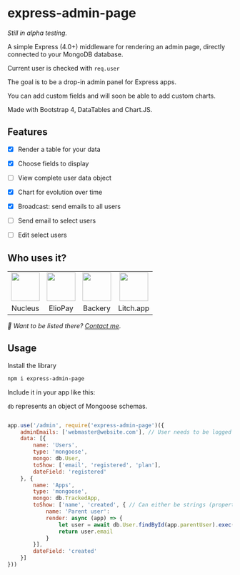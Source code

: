 # express-admin-page

*Still in alpha testing.*

A simple Express (4.0+) middleware for rendering an admin page, directly connected to your MongoDB database.

Current user is checked with `req.user`

The goal is to be a drop-in admin panel for Express apps.

You can add custom fields and will soon be able to add custom charts.

Made with Bootstrap 4, DataTables and Chart.JS.


## Features

- [x] Render a table for your data
- [x] Choose fields to display
- [ ] View complete user data object
- [x] Chart for evolution over time
- [x] Broadcast: send emails to all users
- [ ] Send email to select users
- [ ] Edit select users


## Who uses it?

<table>
<tr>
	<td align="center">
		<a href="https://nucleus.sh"><img src="https://nucleus.sh/logo_color.svg" height="64" /></a>
	</td>
	<td align="center">
		<a href="https://eliopay.com"><img src="https://eliopay.com/logo_black.svg" height="64" /></a>
	</td>
	<td align="center">
		<a href="https://backery.io"><img src="https://backery.io/logo_color.svg" height="64" /></a>
	</td>
	<td align="center">
		<a href="https://litch.app"><img src="https://litch.app/img/logo.png" height="64" /></a>
	</td>
</tr>
<tr>
	<td align="center">Nucleus</td>
	<td align="center">ElioPay</td>
	<td align="center">Backery</td>
	<td align="center">Litch.app</td>
</tr>
</table>

_👋 Want to be listed there? [Contact me](mailto:vince@lyser.io)._


## Usage

Install the library


```bash
npm i express-admin-page
```



Include it in your app like this:

`db` represents an object of Mongoose schemas.

```javascript

app.use('/admin', require('express-admin-page')({
	adminEmails: ['webmaster@website.com'], // User needs to be logged in 
	data: [{
		name: 'Users',
		type: 'mongoose',
		mongo: db.User,
		toShow: ['email', 'registered', 'plan'],
		dateField: 'registered'
	}, {
		name: 'Apps',
		type: 'mongoose',
		mongo: db.TrackedApp,
		toShow: ['name', 'created', { // Can either be strings (properties of your documents) or objects that include a 'render' **async** function
			name: 'Parent user':
			render: async (app) => {
				let user = await db.User.findById(app.parentUser).exec()
				return user.email
			}
		}],
		dateField: 'created'
	}]
}))

```
